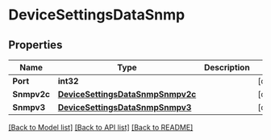 # DeviceSettingsDataSnmp

## Properties

Name | Type | Description | Notes
------------ | ------------- | ------------- | -------------
**Port** | **int32** |  | [optional] 
**Snmpv2c** | [**DeviceSettingsDataSnmpSnmpv2c**](deviceSettingsData_snmp_snmpv2c.md) |  | [optional] 
**Snmpv3** | [**DeviceSettingsDataSnmpSnmpv3**](deviceSettingsData_snmp_snmpv3.md) |  | [optional] 

[[Back to Model list]](../README.md#documentation-for-models) [[Back to API list]](../README.md#documentation-for-api-endpoints) [[Back to README]](../README.md)


